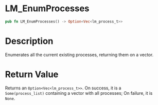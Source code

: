 # LM_EnumProcesses

```rust
pub fn LM_EnumProcesses() -> Option<Vec<lm_process_t>>
```

# Description

Enumerates all the current existing processes, returning them on a vector.

#  Return Value

Returns an `Option<Vec<lm_process_t>>`. On success, it is a `Some(process_list)` containing a vector with all processes; On failure, it is `None`.


